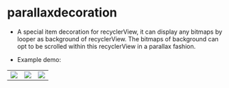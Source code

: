 # parallaxdecoration
 * A special item decoration for recyclerView, it can display any bitmaps by looper as background of recyclerView. The bitmaps of background can opt to be scrolled within this recyclerView in a parallax fashion. 

* Example demo:
<table>
<tr>
<td><center><img src="https://upload-images.jianshu.io/upload_images/4420407-238522d3e607c728.png?imageMogr2/auto-orient/strip%7CimageView2/2/w/240"/></center></td>
<td><center><img src="https://upload-images.jianshu.io/upload_images/4420407-e1b1cf44ed0f93ed.png?imageMogr2/auto-orient/strip%7CimageView2/2/w/240"/></center></td>
<td><center><img src="https://upload-images.jianshu.io/upload_images/4420407-b462f8b3c11d9430.png?imageMogr2/auto-orient/strip%7CimageView2/2/w/240"/></center></td>
</tr>
</table>